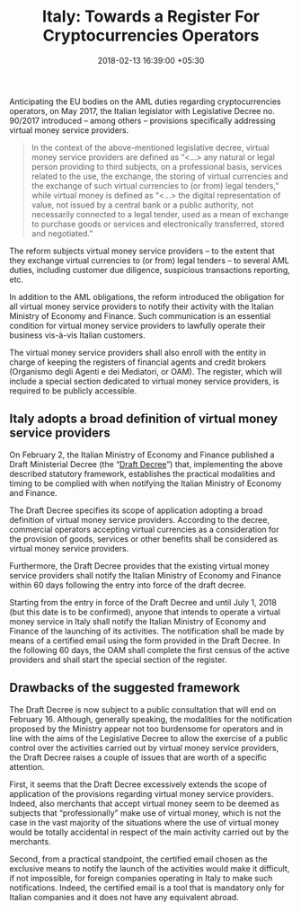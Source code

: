 ﻿---
title: 'Italy: Towards a Register For Cryptocurrencies Operators'
date: 2018-02-13 16:39:00 +05:30
tags:
- compliance
- cryptocurrency
- bitcoin
Image: "/uploads/italycrypto.jpg"
Description: In it’s latest proposition on public register for cryptocurrencies operators,
  Italy adopts an unusually broad definition of virtual money service providers.
Person: Marco Bellezza and Eleonora Curreli
category:
- Cryptocurrency
Markets:
- Italy
- Europe
Is Featured: true
---

Anticipating the EU bodies on the AML duties regarding cryptocurrencies operators, on May 2017, the Italian legislator with Legislative Decree no. 90/2017 introduced – among others – provisions specifically addressing virtual money service providers.

> In the context of the above-mentioned legislative decree, virtual money service providers are defined as “<…> any natural or legal person providing to third subjects, on a professional basis, services related to the use, the exchange, the storing of virtual currencies and the exchange of such virtual currencies to (or from) legal tenders,” while virtual money is defined as “<…> the digital representation of value, not issued by a central bank or a public authority, not necessarily connected to a legal tender, used as a mean of exchange to purchase goods or services and electronically transferred, stored and negotiated.”

The reform subjects virtual money service providers – to the extent that they exchange virtual currencies to (or from) legal tenders – to several AML duties, including customer due diligence, suspicious transactions reporting, etc.

In addition to the AML obligations, the reform introduced the obligation for all virtual money service providers to notify their activity with the Italian Ministry of Economy and Finance. Such communication is an essential condition for virtual money service providers to lawfully operate their business vis-à-vis Italian customers.

The virtual money service providers shall also enroll with the entity in charge of keeping the registers of financial agents and credit brokers (Organismo degli Agenti e dei Mediatori, or OAM). The register, which will include a special section dedicated to virtual money service providers, is required to be publicly accessible.

## Italy adopts a broad definition of virtual money service providers

On February 2, the Italian Ministry of Economy and Finance published a Draft Ministerial Decree (the “[Draft Decree](http://www.dt.tesoro.it/export/sites/sitodt/modules/documenti_it/regolamentazione_bancaria_finanziaria/consultazioni_pubbliche/31.01.18_bozza_DM_prestatori_val_virtuale_.pdf)”) that, implementing the above described statutory framework, establishes the practical modalities and timing to be complied with when notifying the Italian Ministry of Economy and Finance.

The Draft Decree specifies its scope of application adopting a broad definition of virtual money service providers. According to the decree, commercial operators accepting virtual currencies as a consideration for the provision of goods, services or other benefits shall be considered as virtual money service providers.

Furthermore, the Draft Decree provides that the existing virtual money service providers shall notify the Italian Ministry of Economy and Finance within 60 days following the entry into force of the draft decree.

Starting from the entry in force of the Draft Decree and until July 1, 2018 (but this date is to be confirmed), anyone that intends to operate a virtual money service in Italy shall notify the Italian Ministry of Economy and Finance of the launching of its activities. The notification shall be made by means of a certified email using the form provided in the Draft Decree. In the following 60 days, the OAM shall complete the first census of the active providers and shall start the special section of the register.

## Drawbacks of the suggested framework

The Draft Decree is now subject to a public consultation that will end on February 16. Although, generally speaking, the modalities for the notification proposed by the Ministry appear not too burdensome for operators and in line with the aims of the Legislative Decree to allow the exercise of a public control over the activities carried out by virtual money service providers, the Draft Decree raises a couple of issues that are worth of a specific attention.

First, it seems that the Draft Decree excessively extends the scope of application of the provisions regarding virtual money service providers. Indeed, also merchants that accept virtual money seem to be deemed as subjects that “professionally” make use of virtual money, which is not the case in the vast majority of the situations where the use of virtual money would be totally accidental in respect of the main activity carried out by the merchants.

Second, from a practical standpoint, the certified email chosen as the exclusive means to notify the launch of the activities would make it difficult, if not impossible, for foreign companies operating in Italy to make such notifications. Indeed, the certified email is a tool that is mandatory only for Italian companies and it does not have any equivalent abroad.